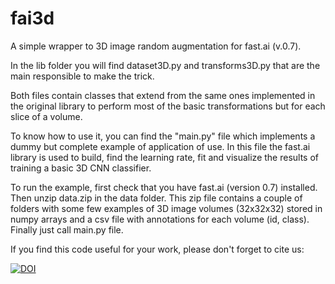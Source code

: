 # fai3d

A simple wrapper to 3D image random augmentation for fast.ai (v.0.7).

In the lib folder you will find dataset3D.py and transforms3D.py
that are the main responsible to make the trick.

Both files contain classes that extend from the same ones implemented in the original library
to perform most of the basic transformations but for each slice of
a volume.

To know how to use it, you can find the "main.py" file which implements a
dummy but complete example of application of use. In this file the fast.ai
library is used to build, find the learning rate, fit and visualize the results
of training a basic 3D CNN classifier.

To run the example, first check that you have fast.ai (version 0.7) installed.
Then unzip data.zip in the data folder. This zip file contains a couple of folders
with some few examples of 3D image volumes (32x32x32) stored in numpy arrays and a csv file
with annotations for each volume (id, class). Finally just call main.py file.

If you find this code useful for your work, please don't forget to cite us:

[![DOI](https://zenodo.org/badge/168328059.svg)](https://zenodo.org/badge/latestdoi/168328059)




